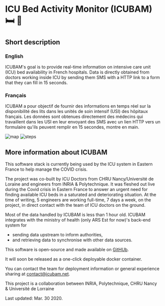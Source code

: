 # ICU Bed Activity Monitor (ICUBAM) :bed: :hospital:

## Short description

### English

ICUBAM's goal is to provide real-time information on intensive care unit (ICU)
bed availability in French hospitals. Data is directly obtained from doctors
working inside ICU by sending them SMS with a HTTP link to a form that they can
fill in 15 seconds.

### Français

ICUBAM a pour objectif de fournir des informations en temps réel sur la
disponibilité des lits dans les unités de soin intensif (USI) des hôpitaux
français. Les données sont obtenues directement des médecins qui travaillent
dans les USI en leur envoyant des SMS avec un lien HTTP vers un formulaire
qu'ils peuvent remplir en 15 secondes, montre en main.

![map](https://icubam.github.io/assets/images/map.jpg)
![steps](https://icubam.github.io/assets/images/workflow_icubam.png)
## More information about ICUBAM

This software stack is currently being used by the ICU system in Eastern France
to help manage the COVID crisis.

The project was co-built by ICU Doctors from CHRU Nancy/Université de
Loraine and engineers from INRIA & Polytechnique. It was fleshed out live
during the Covid crisis in Eastern France to answer an urgent need for finding
available ICU beds in a saturated and deteriorating situation. At the time of
writing, 5 engineers are working full-time, 7 days a week, on the project, in
direct contact with the team of ICU doctors on the ground.

Most of the data handled by ICUBAM is less than 1 hour old. ICUBAM integrates
with the ministry of health (only ARS Est for now)'s back-end system for
- sending data upstream to inform authorities,
- and retrieving data to synchronise with other data sources.

This software is open-source and made available on
[GitHUb](https://github.com/icubam/icubam).

It will soon be released as a one-click deployable docker container.

You can contact the team for deployment information or general experience
sharing at contact@icubam.net.

This project is a collaboration between INRIA, Polytechnique, CHRU Nancy & Université de Lorraine

Last updated: Mar. 30 2020.
